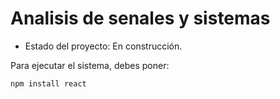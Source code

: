 <h1> Analisis de senales y sistemas </h1>

- Estado del proyecto: En construcción.

Para ejecutar el sistema, debes poner:

```npm install react```
